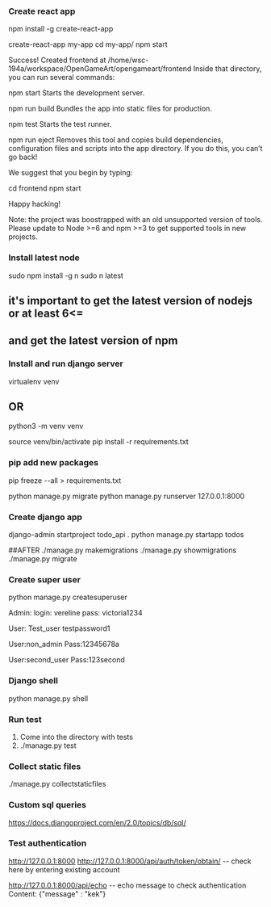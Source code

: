 ### Create react app
npm install -g create-react-app

create-react-app my-app
cd my-app/
npm start

Success! Created frontend at /home/wsc-194a/workspace/OpenGameArt/opengameart/frontend
Inside that directory, you can run several commands:

  npm start
    Starts the development server.

  npm run build
    Bundles the app into static files for production.

  npm test
    Starts the test runner.

  npm run eject
    Removes this tool and copies build dependencies, configuration files
    and scripts into the app directory. If you do this, you can’t go back!

We suggest that you begin by typing:

  cd frontend
  npm start

Happy hacking!

Note: the project was boostrapped with an old unsupported version of tools.
Please update to Node >=6 and npm >=3 to get supported tools in new projects.


### Install latest node

sudo npm install -g n
sudo n latest
## it's important to get the latest version of nodejs or at least 6<=
## and get the latest version of npm 

### Install and run django server

virtualenv venv
## OR
python3 -m venv venv

source venv/bin/activate
pip install -r requirements.txt

### pip add new packages
pip freeze --all > requirements.txt

python manage.py migrate
python manage.py runserver 127.0.0.1:8000


### Create django app
django-admin startproject todo_api .
python manage.py startapp todos

##AFTER
./manage.py makemigrations
./manage.py showmigrations
./manage.py migrate


### Create super user
python manage.py createsuperuser

Admin:
login: vereline
pass: victoria1234

User:
Test_user
testpassword1

User:non_admin
Pass:12345678a

User:second_user
Pass:123second
### Django shell
python manage.py shell


### Run test
1. Come into the directory with tests
2. ./manage.py test

### Collect static files
./manage.py collectstaticfiles

### Custom sql queries
https://docs.djangoproject.com/en/2.0/topics/db/sql/



### Test authentication
http://127.0.0.1:8000
http://127.0.0.1:8000/api/auth/token/obtain/ -- check here by entering existing account

http://127.0.0.1:8000/api/echo -- echo message to check authentication
Content: {"message" : "kek"}



